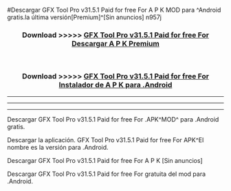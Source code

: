 #Descargar GFX Tool Pro v31.5.1 Paid for free For  A P K MOD para ^Android gratis.la última versión[Premium]^[Sin anuncios] n957j



<div align="center">
<h3>Download >>>>> <a href="https://es-web.web.app/?es= GFX Tool Pro v31.5.1 Paid for free For ">GFX Tool Pro v31.5.1 Paid for free For  Descargar A P K Premium</a></h3><br>

<h3>Download >>>>> <a href="https://es-web.web.app/?es= GFX Tool Pro v31.5.1 Paid for free For ">GFX Tool Pro v31.5.1 Paid for free For  Instalador de A P K para .Android</a></h3>
</div>


----------------------------------------------------------

----------------------------------------------------------

----------------------------------------------------------

Descargar GFX Tool Pro v31.5.1 Paid for free For  .APK^MOD^ para .Android gratis.

Descargar la aplicación. GFX Tool Pro v31.5.1 Paid for free For  APK^El nombre es la versión para .Android.

Descargar GFX Tool Pro v31.5.1 Paid for free For  A P K [Sin anuncios]

Descargar GFX Tool Pro v31.5.1 Paid for free For  gratuita del mod para .Android.